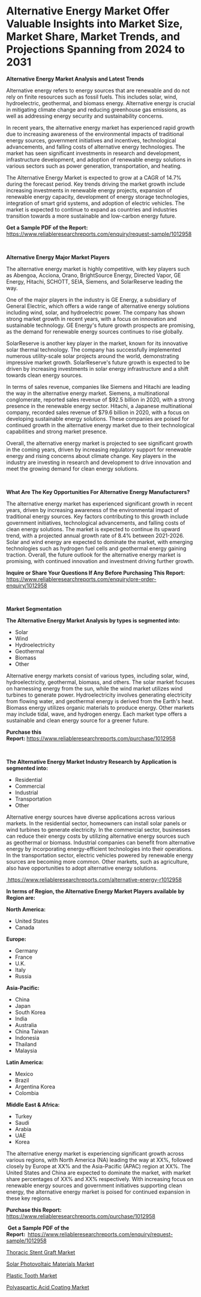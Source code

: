 <p><h1>Alternative Energy Market Offer Valuable Insights into Market Size, Market Share, Market Trends, and Projections Spanning from 2024 to 2031</h1></p><p><strong>Alternative Energy Market Analysis and Latest Trends</strong></p>
<p><p>Alternative energy refers to energy sources that are renewable and do not rely on finite resources such as fossil fuels. This includes solar, wind, hydroelectric, geothermal, and biomass energy. Alternative energy is crucial in mitigating climate change and reducing greenhouse gas emissions, as well as addressing energy security and sustainability concerns.</p><p>In recent years, the alternative energy market has experienced rapid growth due to increasing awareness of the environmental impacts of traditional energy sources, government initiatives and incentives, technological advancements, and falling costs of alternative energy technologies. The market has seen significant investments in research and development, infrastructure development, and adoption of renewable energy solutions in various sectors such as power generation, transportation, and heating.</p><p>The Alternative Energy Market is expected to grow at a CAGR of 14.7% during the forecast period. Key trends driving the market growth include increasing investments in renewable energy projects, expansion of renewable energy capacity, development of energy storage technologies, integration of smart grid systems, and adoption of electric vehicles. The market is expected to continue to expand as countries and industries transition towards a more sustainable and low-carbon energy future.</p></p>
<p><strong>Get a Sample PDF of the Report:&nbsp;</strong> <a href="https://www.reliableresearchreports.com/enquiry/request-sample/1012958">https://www.reliableresearchreports.com/enquiry/request-sample/1012958</a></p>
<p>&nbsp;</p>
<p><strong>Alternative Energy Major Market Players</strong></p>
<p><p>The alternative energy market is highly competitive, with key players such as Abengoa, Acciona, Orano, BrightSource Energy, Directed Vapor, GE Energy, Hitachi, SCHOTT, SEIA, Siemens, and SolarReserve leading the way. </p><p>One of the major players in the industry is GE Energy, a subsidiary of General Electric, which offers a wide range of alternative energy solutions including wind, solar, and hydroelectric power. The company has shown strong market growth in recent years, with a focus on innovation and sustainable technology. GE Energy's future growth prospects are promising, as the demand for renewable energy sources continues to rise globally. </p><p>SolarReserve is another key player in the market, known for its innovative solar thermal technology. The company has successfully implemented numerous utility-scale solar projects around the world, demonstrating impressive market growth. SolarReserve's future growth is expected to be driven by increasing investments in solar energy infrastructure and a shift towards clean energy sources. </p><p>In terms of sales revenue, companies like Siemens and Hitachi are leading the way in the alternative energy market. Siemens, a multinational conglomerate, reported sales revenue of $92.5 billion in 2020, with a strong presence in the renewable energy sector. Hitachi, a Japanese multinational company, recorded sales revenue of $79.6 billion in 2020, with a focus on developing sustainable energy solutions. These companies are poised for continued growth in the alternative energy market due to their technological capabilities and strong market presence. </p><p>Overall, the alternative energy market is projected to see significant growth in the coming years, driven by increasing regulatory support for renewable energy and rising concerns about climate change. Key players in the industry are investing in research and development to drive innovation and meet the growing demand for clean energy solutions.</p></p>
<p>&nbsp;</p>
<p><strong>What Are The Key Opportunities For Alternative Energy Manufacturers?</strong></p>
<p><p>The alternative energy market has experienced significant growth in recent years, driven by increasing awareness of the environmental impact of traditional energy sources. Key factors contributing to this growth include government initiatives, technological advancements, and falling costs of clean energy solutions. The market is expected to continue its upward trend, with a projected annual growth rate of 8.4% between 2021-2026. Solar and wind energy are expected to dominate the market, with emerging technologies such as hydrogen fuel cells and geothermal energy gaining traction. Overall, the future outlook for the alternative energy market is promising, with continued innovation and investment driving further growth.</p></p>
<p><strong>Inquire or Share Your Questions If Any Before Purchasing This Report:</strong> <a href="https://www.reliableresearchreports.com/enquiry/pre-order-enquiry/1012958">https://www.reliableresearchreports.com/enquiry/pre-order-enquiry/1012958</a></p>
<p>&nbsp;</p>
<p><strong>Market Segmentation</strong></p>
<p><strong>The Alternative Energy Market Analysis by types is segmented into:</strong></p>
<p><ul><li>Solar</li><li>Wind</li><li>Hydroelectricity</li><li>Geothermal</li><li>Biomass</li><li>Other</li></ul></p>
<p><p>Alternative energy markets consist of various types, including solar, wind, hydroelectricity, geothermal, biomass, and others. The solar market focuses on harnessing energy from the sun, while the wind market utilizes wind turbines to generate power. Hydroelectricity involves generating electricity from flowing water, and geothermal energy is derived from the Earth's heat. Biomass energy utilizes organic materials to produce energy. Other markets may include tidal, wave, and hydrogen energy. Each market type offers a sustainable and clean energy source for a greener future.</p></p>
<p><strong>Purchase this Report:&nbsp;</strong><a href="https://www.reliableresearchreports.com/purchase/1012958">https://www.reliableresearchreports.com/purchase/1012958</a></p>
<p>&nbsp;</p>
<p><strong>The Alternative Energy Market Industry Research by Application is segmented into:</strong></p>
<p><ul><li>Residential</li><li>Commercial</li><li>Industrial</li><li>Transportation</li><li>Other</li></ul></p>
<p><p>Alternative energy sources have diverse applications across various markets. In the residential sector, homeowners can install solar panels or wind turbines to generate electricity. In the commercial sector, businesses can reduce their energy costs by utilizing alternative energy sources such as geothermal or biomass. Industrial companies can benefit from alternative energy by incorporating energy-efficient technologies into their operations. In the transportation sector, electric vehicles powered by renewable energy sources are becoming more common. Other markets, such as agriculture, also have opportunities to adopt alternative energy solutions.</p></p>
<p><a href="https://www.reliableresearchreports.com/alternative-energy-r1012958">&nbsp;https://www.reliableresearchreports.com/alternative-energy-r1012958</a></p>
<p><strong>In terms of Region, the Alternative Energy Market Players available by Region are:</strong></p>
<p>
    <p> <strong> North America: </strong>
        <ul>
            <li>United States</li>
            <li>Canada</li>
        </ul>
        </p> 
    <p> <strong> Europe: </strong>
        <ul>
            <li>Germany</li>
            <li>France</li>
            <li>U.K.</li>
            <li>Italy</li>
            <li>Russia</li>
        </ul>
        </p> 
    <p> <strong> Asia-Pacific: </strong>
        <ul>
            <li>China</li>
            <li>Japan</li>
            <li>South Korea</li>
            <li>India</li>
            <li>Australia</li>
            <li>China Taiwan</li>
            <li>Indonesia</li>
            <li>Thailand</li>
            <li>Malaysia</li>
        </ul>
        </p> 
    <p> <strong> Latin America: </strong>
        <ul>
            <li>Mexico</li>
            <li>Brazil</li>
            <li>Argentina Korea</li>
            <li>Colombia</li>
        </ul>
        </p> 
    <p> <strong> Middle East & Africa: </strong>
        <ul>
            <li>Turkey</li>
            <li>Saudi</li>
            <li>Arabia</li>
            <li>UAE</li>
            <li>Korea</li>
        </ul>
    </p>
    </p>
<p><p>The alternative energy market is experiencing significant growth across various regions, with North America (NA) leading the way at XX%, followed closely by Europe at XX% and the Asia-Pacific (APAC) region at XX%. The United States and China are expected to dominate the market, with market share percentages of XX% and XX% respectively. With increasing focus on renewable energy sources and government initiatives supporting clean energy, the alternative energy market is poised for continued expansion in these key regions.</p></p>
<p><strong>Purchase this Report: </strong><a href="https://www.reliableresearchreports.com/purchase/1012958">https://www.reliableresearchreports.com/purchase/1012958</a></p>
<p>&nbsp;<strong>Get a Sample PDF of the Report:&nbsp;&nbsp;</strong><a href="https://www.reliableresearchreports.com/enquiry/request-sample/1012958">https://www.reliableresearchreports.com/enquiry/request-sample/1012958</a></p>
<p><strong></strong></p>
<p><p><a href="https://github.com/maesanjaya8/Market-Research-Report-List-1/blob/main/thoracic-stent-graft-market.md">Thoracic Stent Graft Market</a></p><p><a href="https://www.linkedin.com/pulse/future-trends-global-solar-photovoltaic-materials-market-insights-gmdmf?trackingId=UGmsr6mU7L1ExHFr%2Fv4Gug%3D%3D">Solar Photovoltaic Materials Market</a></p><p><a href="https://github.com/bznecsdb5/Market-Research-Report-List-1/blob/main/plastic-tooth-market.md">Plastic Tooth Market</a></p><p><a href="https://www.linkedin.com/pulse/polyaspartic-acid-coating-market-global-insights-sales-trends-5henf?trackingId=j3qhZ8oTJxFAV0ngV3ZH%2Bw%3D%3D">Polyaspartic Acid Coating Market</a></p></p>
